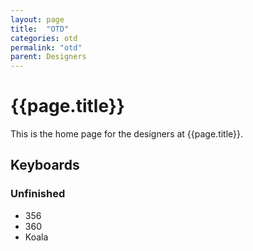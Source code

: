 ```yaml
---
layout: page
title:  "OTD"
categories: otd
permalink: "otd"
parent: Designers
---
```

# {{page.title}}

This is the home page for the designers at {{page.title}}.

## Keyboards

### Unfinished

- 356
- 360
- Koala
